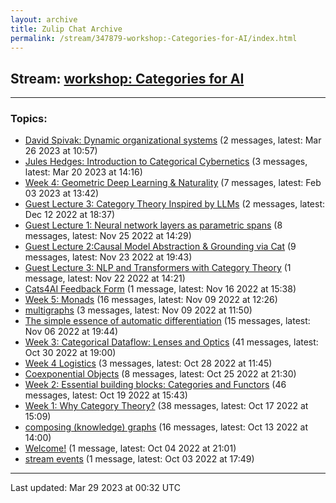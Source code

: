 ```yaml
---
layout: archive
title: Zulip Chat Archive
permalink: /stream/347879-workshop:-Categories-for-AI/index.html
---
```


## Stream: [workshop: Categories for AI](https://mattecapu.github.io/ct-zulip-archive/stream/347879-workshop:-Categories-for-AI/index.html)
---

### Topics:

* [David Spivak: Dynamic organizational systems](topic/topic_David.20Spivak.3A.20Dynamic.20organizational.20systems.html) (2 messages, latest: Mar 26 2023 at 10:57)
* [Jules Hedges: Introduction to Categorical Cybernetics](topic/topic_Jules.20Hedges.3A.20Introduction.20to.20Categorical.20Cybernetics.html) (3 messages, latest: Mar 20 2023 at 14:16)
* [Week 4: Geometric Deep Learning & Naturality](topic/topic_Week.204.3A.20Geometric.20Deep.20Learning.20.26.20Naturality.html) (7 messages, latest: Feb 03 2023 at 13:42)
* [Guest Lecture 3: Category Theory Inspired by LLMs](topic/topic_Guest.20Lecture.203.3A.20Category.20Theory.20Inspired.20by.20LLMs.html) (2 messages, latest: Dec 12 2022 at 18:37)
* [Guest Lecture 1: Neural network layers as parametric spans](topic/topic_Guest.20Lecture.201.3A.20Neural.20network.20layers.20as.20parametric.20spans.html) (8 messages, latest: Nov 25 2022 at 14:29)
* [Guest Lecture 2:Causal Model Abstraction & Grounding via Cat](topic/topic_Guest.20Lecture.202.3ACausal.20Model.20Abstraction.20.26.20Grounding.20via.20Cat.html) (9 messages, latest: Nov 23 2022 at 19:43)
* [Guest Lecture 3: NLP and Transformers with Category Theory](topic/topic_Guest.20Lecture.203.3A.20NLP.20and.20Transformers.20with.20Category.20Theory.html) (1 message, latest: Nov 22 2022 at 14:21)
* [Cats4AI Feedback Form](topic/topic_Cats4AI.20Feedback.20Form.html) (1 message, latest: Nov 16 2022 at 15:38)
* [Week 5: Monads](topic/topic_Week.205.3A.20Monads.html) (16 messages, latest: Nov 09 2022 at 12:26)
* [multigraphs](topic/topic_multigraphs.html) (3 messages, latest: Nov 09 2022 at 11:50)
* [The simple essence of automatic differentiation](topic/topic_The.20simple.20essence.20of.20automatic.20differentiation.html) (15 messages, latest: Nov 06 2022 at 19:44)
* [Week 3: Categorical Dataflow: Lenses and Optics](topic/topic_Week.203.3A.20Categorical.20Dataflow.3A.20Lenses.20and.20Optics.html) (41 messages, latest: Oct 30 2022 at 19:00)
* [Week 4 Logistics](topic/topic_Week.204.20Logistics.html) (3 messages, latest: Oct 28 2022 at 11:45)
* [Coexponential Objects](topic/topic_Coexponential.20Objects.html) (8 messages, latest: Oct 25 2022 at 21:30)
* [Week 2: Essential building blocks: Categories and Functors](topic/topic_Week.202.3A.20Essential.20building.20blocks.3A.20Categories.20and.20Functors.html) (46 messages, latest: Oct 19 2022 at 15:43)
* [Week 1: Why Category Theory?](topic/topic_Week.201.3A.20Why.20Category.20Theory.3F.html) (38 messages, latest: Oct 17 2022 at 15:09)
* [composing (knowledge) graphs](topic/topic_composing.20(knowledge).20graphs.html) (16 messages, latest: Oct 13 2022 at 14:00)
* [Welcome!](topic/topic_Welcome!.html) (1 message, latest: Oct 04 2022 at 21:01)
* [stream events](topic/topic_stream.20events.html) (1 message, latest: Oct 03 2022 at 17:49)

<hr><p>Last updated: Mar 29 2023 at 00:32 UTC</p>